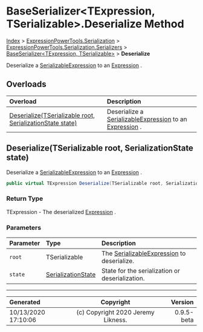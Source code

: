 ﻿# BaseSerializer&lt;TExpression, TSerializable>.Deserialize Method

[Index](../index.md) > [ExpressionPowerTools.Serialization](ExpressionPowerTools.Serialization.a.md) > [ExpressionPowerTools.Serialization.Serializers](ExpressionPowerTools.Serialization.Serializers.n.md) > [BaseSerializer<TExpression, TSerializable>](ExpressionPowerTools.Serialization.Serializers.BaseSerializer`2.cs.md) > **Deserialize**

Deserialize a [SerializableExpression](ExpressionPowerTools.Serialization.Serializers.SerializableExpression.cs.md) to an [Expression](https://docs.microsoft.com/dotnet/api/system.linq.expressions.expression) .

## Overloads

| Overload | Description |
| :-- | :-- |
| [Deserialize(TSerializable root, SerializationState state)](#deserializetserializable-root-serializationstate-state) | Deserialize a [SerializableExpression](ExpressionPowerTools.Serialization.Serializers.SerializableExpression.cs.md) to an [Expression](https://docs.microsoft.com/dotnet/api/system.linq.expressions.expression) . |
## Deserialize(TSerializable root, SerializationState state)

Deserialize a [SerializableExpression](ExpressionPowerTools.Serialization.Serializers.SerializableExpression.cs.md) to an [Expression](https://docs.microsoft.com/dotnet/api/system.linq.expressions.expression) .

```csharp
public virtual TExpression Deserialize(TSerializable root, SerializationState state)
```

### Return Type

TExpression - The deserialized [Expression](https://docs.microsoft.com/dotnet/api/system.linq.expressions.expression) .

### Parameters

| Parameter | Type | Description |
| :-- | :-- | :-- |
| `root` | TSerializable | The [SerializableExpression](ExpressionPowerTools.Serialization.Serializers.SerializableExpression.cs.md) to deserialize. |
| `state` | [SerializationState](ExpressionPowerTools.Serialization.Serializers.SerializationState.cs.md) | State for the serialization or deserialization. |



---

| Generated | Copyright | Version |
| :-- | :-: | --: |
| 10/13/2020 17:10:06 | (c) Copyright 2020 Jeremy Likness. | 0.9.5-beta |
